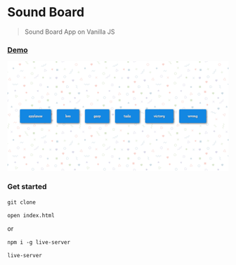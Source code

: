 # Sound Board

> Sound Board App on Vanilla JS

### [Demo](http://sound-board-ab.surge.sh)
[![IMAGE ALT TEXT HERE](./uploads/screen.png)](https://skr.sh/v5dFDaXse5F?a)

### Get started

```shell script
git clone
```
```shell script
open index.html
```
or
```shell script
npm i -g live-server
```
```shell script
live-server
```
